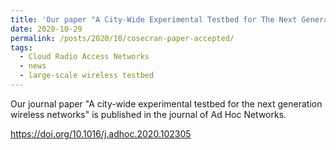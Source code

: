 ```yaml
---
title: 'Our paper "A City-Wide Experimental Testbed for The Next Generation Wireless Networks" is published on Journal of Ad Hoc Networks'
date: 2020-10-29
permalink: /posts/2020/10/cosecran-paper-accepted/
tags:
  - Cloud Radio Access Networks
  - news
  - large-scale wireless testbed
---
```


Our journal paper "A city-wide experimental testbed for the next generation wireless networks" is published in the journal of Ad Hoc Networks. 

https://doi.org/10.1016/j.adhoc.2020.102305

